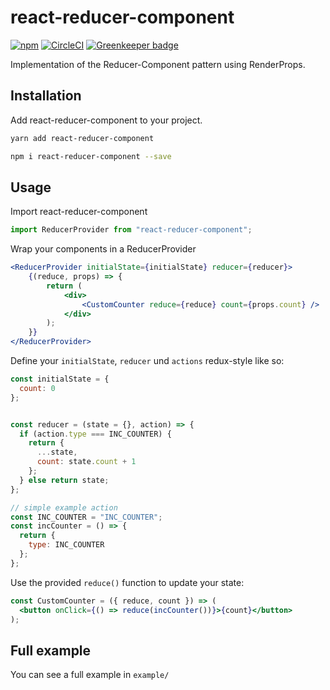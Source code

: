 react-reducer-component
=======================

[![npm](https://img.shields.io/npm/v/react-reducer-component.svg)](https://npm.im/react-reducer-component)
[![CircleCI](https://circleci.com/gh/tiammosito/react-reducer-component/tree/master.svg?style=shield)](https://circleci.com/gh/tiammosito/react-reducer-component/tree/master)
[![Greenkeeper badge](https://badges.greenkeeper.io/tiammosito/react-reducer-component.svg)](https://greenkeeper.io/)

Implementation of the Reducer-Component pattern using RenderProps.

## Installation
Add react-reducer-component to your project.
```bash
yarn add react-reducer-component
```
```bash
npm i react-reducer-component --save
```

## Usage
Import react-reducer-component
```js
import ReducerProvider from "react-reducer-component";
```
Wrap your components in a ReducerProvider
```jsx
<ReducerProvider initialState={initialState} reducer={reducer}>
	{(reduce, props) => {
		return (
			<div>
				<CustomCounter reduce={reduce} count={props.count} />
			</div>
		);
	}}
</ReducerProvider>
```

Define your `initialState`, `reducer` und `actions` redux-style like so:

```jsx
const initialState = {
  count: 0
};


const reducer = (state = {}, action) => {
  if (action.type === INC_COUNTER) {
    return {
      ...state,
      count: state.count + 1
    };
  } else return state;
};

// simple example action
const INC_COUNTER = "INC_COUNTER";
const incCounter = () => {
  return {
    type: INC_COUNTER
  };
};
```

Use the provided `reduce()` function to update your state:
```jsx
const CustomCounter = ({ reduce, count }) => (
  <button onClick={() => reduce(incCounter())}>{count}</button>
);
```
## Full example
You can see a full example in `example/`

